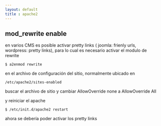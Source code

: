 ```yaml
--- 
layout: default
title : apache2
---
```

## mod_rewrite enable

en varios CMS es posible activar pretty links ( joomla: frienly urls, wordpress: pretty links), para lo cual es necesario activar el modulo de rewrite  

	$ a2enmod rewrite

en el archivo de configuración del sitio, normalmente ubicado en  
	
	/etc/apache2/sites-enabled 

buscar el archivo de sitio y cambiar AllowOverride none a AllowOverride All  

y reiniciar el apache

	$ /etc/init.d/apache2 restart

ahora se debería poder activar los pretty links 
